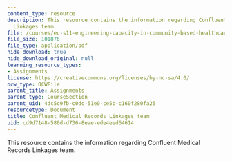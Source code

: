 ```yaml
---
content_type: resource
description: This resource contains the information regarding Confluent Medical Records
  Linkages team.
file: /courses/ec-s11-engineering-capacity-in-community-based-healthcare-fall-2005/cd9d7148586dd7368eaeede4eed64614_MITEC_S11F05_confluent.pdf
file_size: 101876
file_type: application/pdf
hide_download: true
hide_download_original: null
learning_resource_types:
- Assignments
license: https://creativecommons.org/licenses/by-nc-sa/4.0/
ocw_type: OCWFile
parent_title: Assignments
parent_type: CourseSection
parent_uid: 4dc5c9fb-c0dc-51e0-ce5b-c160f280fa25
resourcetype: Document
title: Confluent Medical Records Linkages team
uid: cd9d7148-586d-d736-8eae-ede4eed64614
---
```

This resource contains the information regarding Confluent Medical Records Linkages team.